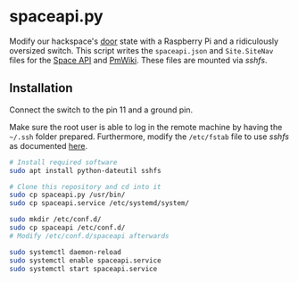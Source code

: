 # spaceapi.py

Modify our hackspace's [door](https://hsmr.cc/Infrastruktur/Door) state with a
Raspberry Pi and a ridiculously oversized switch. This script writes the
`spaceapi.json` and `Site.SiteNav` files for the
[Space API](http://spaceapi.net/) and [PmWiki](https://www.pmwiki.org/). These
files are mounted via *sshfs*.


## Installation

Connect the switch to the pin 11 and a ground pin.

Make sure the root user is able to log in the remote machine by having the
`~/.ssh` folder prepared. Furthermore, modify the `/etc/fstab` file to use
*sshfs* as documented
[here](https://wiki.archlinux.org/index.php/Sshfs#Automounting).

```bash
# Install required software
sudo apt install python-dateutil sshfs

# Clone this repository and cd into it
sudo cp spaceapi.py /usr/bin/
sudo cp spaceapi.service /etc/systemd/system/

sudo mkdir /etc/conf.d/
sudo cp spaceapi /etc/conf.d/
# Modify /etc/conf.d/spaceapi afterwards

sudo systemctl daemon-reload
sudo systemctl enable spaceapi.service
sudo systemctl start spaceapi.service
```
